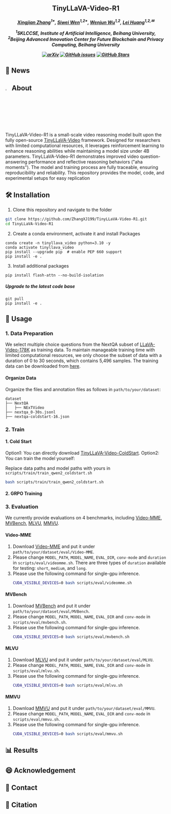 <h2 align="center">TinyLLaVA-Video-R1</a><h5 align="center">

<div align="center">

[Xingjian Zhang](https://scholar.google.com/citations?user=H34fwioAAAAJ&hl=zh-CN)<sup>1*</sup>,
[Siwei Wen](https://scholar.google.com/citations?user=kJRiUYwAAAAJ&hl=zh-CN)<sup>1,2*</sup>,
[Wenjun Wu](https://iai.buaa.edu.cn/info/1013/1093.htm)<sup>1,2</sup>, 
[Lei Huang](https://huangleibuaa.github.io/)<sup>1,2,✉</sup>

<sup>1</sup>SKLCCSE, Institute of Artificial Intelligence, Beihang University, <br>
<sup>2</sup>Beijing Advanced Innovation Center for Future Blockchain and Privacy Computing, Beihang University

</div>

<div align="center">

[![arXiv](https://img.shields.io/badge/Arxiv-2503.14905-AD1C18.svg?logo=arXiv)](https://github.com/ZhangXJ199/TinyLLaVA-Video-R1)
[![GitHub issues](https://img.shields.io/github/issues/ZhangXJ199/TinyLLaVA-Video-R1?color=critical&label=Issues)](https://github.com/ZhangXJ199/TinyLLaVA-Video-R1)
[![GitHub Stars](https://img.shields.io/github/stars/ZhangXJ199/TinyLLaVA-Video-R1?style=social)](https://github.com/ZhangXJ199/TinyLLaVA-Video-R1)

</div>

## 📰 News

## <img id="painting_icon" width="3%" src="https://cdn-icons-png.flaticon.com/256/2435/2435606.png"> About
TinyLLaVA-Video-R1 is a small-scale video reasoning model built upon the fully open-source [TinyLLaVA-Video](https://github.com/ZhangXJ199/TinyLLaVA-Video) framework. Designed for researchers with limited computational resources, it leverages reinforcement learning to enhance reasoning abilities while maintaining a model size under 4B parameters. TinyLLaVA-Video-R1 demonstrates improved video question-answering performance and reflective reasoning behaviors ("aha moments"). The model and training process are fully traceable, ensuring reproducibility and reliability. This repository provides the model, code, and experimental setups for easy replication

## 🛠️ Installation

1. Clone this repository and navigate to the folder
```bash
git clone https://github.com/ZhangXJ199/TinyLLaVA-Video-R1.git
cd TinyLLaVA-Video-R1
```

2. Create a conda environment, activate it and install Packages
```Shell
conda create -n tinyllava_video python=3.10 -y
conda activate tinyllava_video
pip install --upgrade pip  # enable PEP 660 support
pip install -e .
```

3. Install additional packages
```Shell
pip install flash-attn --no-build-isolation
```
##### Upgrade to the latest code base

```Shell
git pull
pip install -e .
```

## 📌 Usage

### 1. Data Preparation
We select multiple choice questions from the NextQA subset of [LLaVA-Video-178K](https://huggingface.co/datasets/lmms-lab/LLaVA-Video-178K) as training data. To maintain manageable training time with limited computational resources, we only choose the subset of data with a duration of 0 to 30 seconds, which contains 5,496 samples. The training data can be downloaded from [here](https://huggingface.co/datasets/Zhang199/TinyLLaVA-Video-R1-training-data).

#### Organize Data

Organize the files and annotation files as follows in ``path/to/your/dataset``:

```Shell
dataset
├── NextQA
│   ├── NExTVideo
├── nextqa_0-30s.jsonl
├── nextqa-coldstart-16.json
```

### 2. Train

#### 1. Cold Start

Option1: You can directly download [TinyLLaVA-Video-ColdStart](https://huggingface.co/Zhang199/TinyLLaVA-Video-Coldstart_NextQA_16).
Option2: You can train the model yourself: 

Replace data paths and model paths with yours in `scripts/train/train_qwen2_coldstart.sh`

```bash
bash scripts/train/train_qwen2_coldstart.sh
```

#### 2. GRPO Training



### 3. Evaluation

We currently provide evaluations on 4 benchmarks, including [Video-MME](https://video-mme.github.io/home_page.html#leaderboard), [MVBench](https://huggingface.co/datasets/OpenGVLab/MVBench), [MLVU](https://github.com/JUNJIE99/MLVU), [MMVU](https://github.com/yale-nlp/MMVU).

#### Video-MME

1. Download [Video-MME](https://huggingface.co/datasets/lmms-lab/Video-MME) and put it under ``path/to/your/dataset/eval/Video-MME``.
2. Please change ``MODEL_PATH``, ``MODEL_NAME``, ``EVAL_DIR``, ``conv-mode`` and ``duration`` in ``scripts/eval/videomme.sh``. There are three types of ``duration`` available for testing: ``short``, ``medium``, and ``long``.
3. Please use the following command for single-gpu inference.
   ```bash
   CUDA_VISIBLE_DEVICES=0 bash scripts/eval/videomme.sh
   ```

#### MVBench

1. Download [MVBench](https://huggingface.co/datasets/OpenGVLab/MVBench) and put it under ``path/to/your/dataset/eval/MVBench``.
2. Please change ``MODEL_PATH``, ``MODEL_NAME``, ``EVAL_DIR`` and ``conv-mode`` in ``scripts/eval/mvbench.sh``.
3. Please use the following command for single-gpu inference.
   ```bash
   CUDA_VISIBLE_DEVICES=0 bash scripts/eval/mvbench.sh
   ```

#### MLVU

1. Download [MLVU](https://huggingface.co/datasets/MLVU/MVLU) and put it under ``path/to/your/dataset/eval/MLVU``.
2. Please change ``MODEL_PATH``, ``MODEL_NAME``, ``EVAL_DIR`` and ``conv-mode`` in ``scripts/eval/mlvu.sh``.
3. Please use the following command for single-gpu inference.
   ```bash
   CUDA_VISIBLE_DEVICES=0 bash scripts/eval/mlvu.sh
   ```

#### MMVU

1. Download [MMVU](https://huggingface.co/datasets/yale-nlp/MMVU) and put it under ``path/to/your/dataset/eval/MMVU``.
2. Please change ``MODEL_PATH``, ``MODEL_NAME``, ``EVAL_DIR`` and ``conv-mode`` in ``scripts/eval/mmvu.sh``.
3. Please use the following command for single-gpu inference.
   ```bash
   CUDA_VISIBLE_DEVICES=0 bash scripts/eval/mmvu.sh

## 📊 Results

## 😄 Acknowledgement

## 📨 Contact

## 📝 Citation
